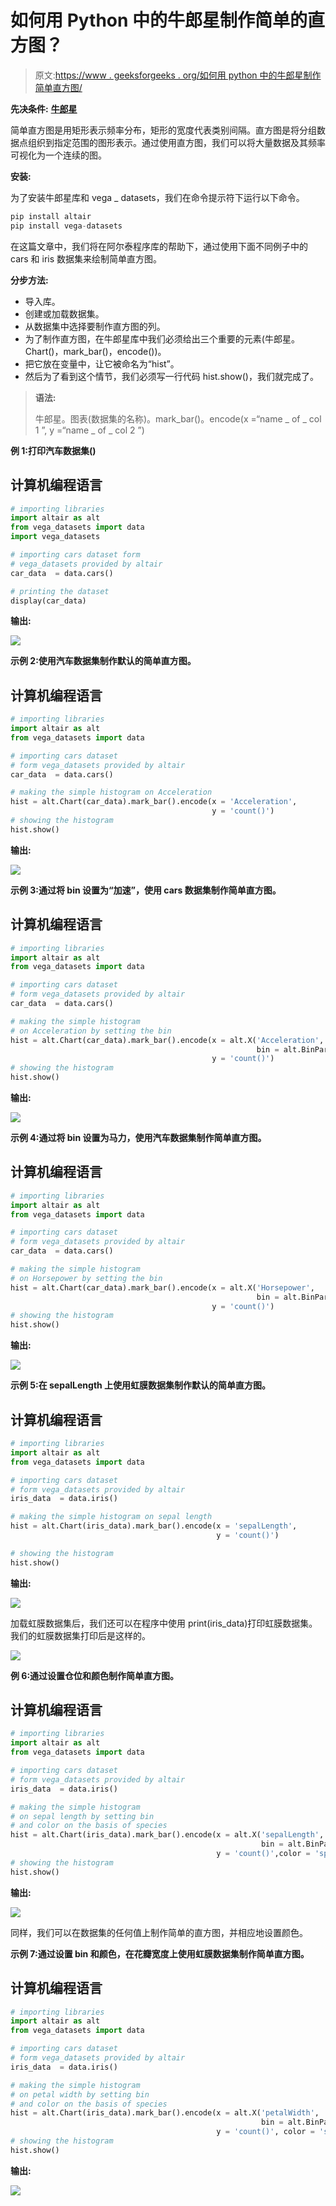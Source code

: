 # 如何用 Python 中的牛郎星制作简单的直方图？

> 原文:[https://www . geeksforgeeks . org/如何用 python 中的牛郎星制作简单直方图/](https://www.geeksforgeeks.org/how-to-make-a-simple-histogram-with-altair-in-python/)

**先决条件:** [**牛郎星**](https://www.geeksforgeeks.org/introduction-to-altair-in-python/)

简单直方图是用矩形表示频率分布，矩形的宽度代表类别间隔。直方图是将分组数据点组织到指定范围的图形表示。通过使用直方图，我们可以将大量数据及其频率可视化为一个连续的图。

**安装:**

为了安装牛郎星库和 vega _ datasets，我们在命令提示符下运行以下命令。

```py
pip install altair
pip install vega-datasets
```

在这篇文章中，我们将在阿尔泰程序库的帮助下，通过使用下面不同例子中的 cars 和 iris 数据集来绘制简单直方图。

**分步方法:**

*   导入库。
*   创建或加载数据集。
*   从数据集中选择要制作直方图的列。
*   为了制作直方图，在牛郎星库中我们必须给出三个重要的元素(牛郎星。Chart()，mark_bar()，encode())。
*   把它放在变量中，让它被命名为“hist”。
*   然后为了看到这个情节，我们必须写一行代码 hist.show()，我们就完成了。

> **语法:**
> 
> 牛郎星。图表(数据集的名称)。mark_bar()。encode(x =“name _ of _ col 1 ”, y =“name _ of _ col 2 ”)

**例 1:打印汽车数据集()**

## 计算机编程语言

```py
# importing libraries
import altair as alt
from vega_datasets import data
import vega_datasets

# importing cars dataset form
# vega_datasets provided by altair
car_data  = data.cars()

# printing the dataset
display(car_data)
```

**输出:**

![](img/96f568a9a5f6f3444e11af746c5cb6cb.png)

**示例 2:使用汽车数据集制作默认的简单直方图。**

## 计算机编程语言

```py
# importing libraries
import altair as alt
from vega_datasets import data

# importing cars dataset
# form vega_datasets provided by altair
car_data  = data.cars()

# making the simple histogram on Acceleration
hist = alt.Chart(car_data).mark_bar().encode(x = 'Acceleration',
                                             y = 'count()')
# showing the histogram
hist.show()
```

**输出:**

![](img/6275d37870a811f1829ccbc067edca41.png)

**示例 3:通过将 bin 设置为“加速”，使用 cars 数据集制作简单直方图。**

## 计算机编程语言

```py
# importing libraries
import altair as alt
from vega_datasets import data

# importing cars dataset
# form vega_datasets provided by altair
car_data  = data.cars()

# making the simple histogram
# on Acceleration by setting the bin
hist = alt.Chart(car_data).mark_bar().encode(x = alt.X('Acceleration',
                                                       bin = alt.BinParams(maxbins = 30)),
                                             y = 'count()')
# showing the histogram
hist.show()
```

**输出:**

![](img/04f849499f4b4bfa455da20b66cfa7ac.png)

**示例 4:通过将 bin 设置为马力，使用汽车数据集制作简单直方图。**

## 计算机编程语言

```py
# importing libraries
import altair as alt
from vega_datasets import data

# importing cars dataset
# form vega_datasets provided by altair
car_data  = data.cars()

# making the simple histogram
# on Horsepower by setting the bin
hist = alt.Chart(car_data).mark_bar().encode(x = alt.X('Horsepower',
                                                       bin = alt.BinParams(maxbins = 20)),
                                             y = 'count()')
# showing the histogram
hist.show()
```

**输出:**

![](img/8ecf80ae7b56c093823ee51f9795ee39.png)

**示例 5:在 sepalLength 上使用虹膜数据集制作默认的简单直方图。**

## 计算机编程语言

```py
# importing libraries
import altair as alt
from vega_datasets import data

# importing cars dataset
# form vega_datasets provided by altair
iris_data  = data.iris()

# making the simple histogram on sepal length
hist = alt.Chart(iris_data).mark_bar().encode(x = 'sepalLength',
                                              y = 'count()')

# showing the histogram
hist.show()
```

**输出:**

![](img/3417419ae914f4cc646e89cc81841a1a.png)

加载虹膜数据集后，我们还可以在程序中使用 print(iris_data)打印虹膜数据集。我们的虹膜数据集打印后是这样的。

![](img/b594ebe693e953e37f6a85ad12ebaa3e.png)

**例 6:通过设置仓位和颜色制作简单直方图。**

## 计算机编程语言

```py
# importing libraries
import altair as alt
from vega_datasets import data

# importing cars dataset
# form vega_datasets provided by altair
iris_data  = data.iris()

# making the simple histogram
# on sepal length by setting bin
# and color on the basis of species
hist = alt.Chart(iris_data).mark_bar().encode(x = alt.X('sepalLength',
                                                        bin = alt.BinParams(maxbins = 20)),
                                              y = 'count()',color = 'species')
# showing the histogram
hist.show()
```

**输出:**

![](img/e2a5c5b892f1f63d5673b12c59100450.png)

同样，我们可以在数据集的任何值上制作简单的直方图，并相应地设置颜色。

**示例 7:通过设置 bin 和颜色，在花瓣宽度上使用虹膜数据集制作简单直方图。**

## 计算机编程语言

```py
# importing libraries
import altair as alt
from vega_datasets import data

# importing cars dataset
# form vega_datasets provided by altair
iris_data  = data.iris()

# making the simple histogram
# on petal width by setting bin
# and color on the basis of species
hist = alt.Chart(iris_data).mark_bar().encode(x = alt.X('petalWidth',
                                                        bin = alt.BinParams(maxbins = 10)),
                                              y = 'count()', color = 'species')
# showing the histogram
hist.show()
```

**输出:**

![](img/91448ca647215259c90cc7acc1a7c683.png)